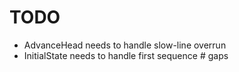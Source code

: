 # TODO

- AdvanceHead needs to handle slow-line overrun
- InitialState needs to handle first sequence # gaps
